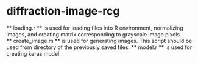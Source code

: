 # diffraction-image-rcg

** loading.r ** is used for loading files into R environment, normalizing images, and creating matrix corresponding to grayscale image pixels.  
** create_image.m ** is used for generating images. This script should be used from directory of the previously saved files.
** model.r ** is used for creating keras model.
